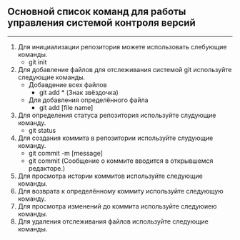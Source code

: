 ## Основной список команд для работы управления системой контроля версий
___
1. Для инициализации репозитория можете использовать слебующие команды.
   * git init
2. Для добавление файлов для отслеживания системой git используйте следующие команды.
   * Добавдение всех файлов 
	   * git add * (Знак звёздочка)
	* Для добавления определённого файла
	   * git add [file name]
3. Для определения статуса репозитория используйте слудующие команду.
	* git status
4. Для создания коммита в репозитории используйте слудующие команду.
	* git commit -m [message]
	* git commit (Сообщение о коммите вводится в открывшемся редакторе.)
5. Для просмотра истории коммитов используйте следующие команды.
6. Для возврата к определённому коммиту используйте следующую команду.
7. Для просмотра изменений до коммита используйте следуюиею команды.
8. Для удаления отслеживания файлов используйте следующие команды.


